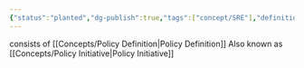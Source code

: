 ```yaml
---
{"status":"planted","dg-publish":true,"tags":["concept/SRE"],"definition":"Set of policy defitions","creation_date":"2024-05-02 14:59","permalink":"/concepts/policy-set/","dgPassFrontmatter":true}
---
```


consists of [[Concepts/Policy Definition\|Policy Definition]]
Also known as [[Concepts/Policy Initiative\|Policy Initiative]]